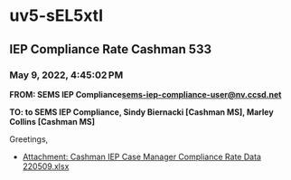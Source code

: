 # uv5-sEL5xtI
## IEP Compliance Rate Cashman 533
### May 9, 2022, 4:45:02 PM
**FROM: SEMS IEP Compliance<sems-iep-compliance-user@nv.ccsd.net>**

**TO: to SEMS IEP Compliance, Sindy Biernacki [Cashman MS], Marley Collins [Cashman MS]**


Greetings,  





* [Attachment: Cashman IEP Case Manager Compliance Rate Data 220509.xlsx](uv5-sEL5xtI-attachment-1.xlsx)
